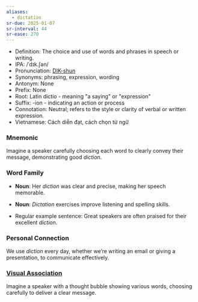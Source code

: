 ```yaml
---
aliases:
  - dictation
sr-due: 2025-01-07
sr-interval: 44
sr-ease: 270
---
```

- Definition: The choice and use of words and phrases in speech or writing.
- IPA: /ˈdɪk.ʃən/
- Pronunciation: [DIK-shun](https://www.google.com/search?q=how+to+pronounce+diction)
- Synonyms: phrasing, expression, wording
- Antonym: None
- Prefix: None
- Root: Latin dictio - meaning "a saying" or "expression"
- Suffix: -ion - indicating an action or process
- Connotation: Neutral; refers to the style or clarity of verbal or written expression.
- Vietnamese: Cách diễn đạt, cách chọn từ ngữ

### Mnemonic

Imagine a speaker carefully choosing each word to clearly convey their message, demonstrating good *diction*.

### Word Family

- **Noun**: Her *diction* was clear and precise, making her speech memorable.
- **Noun**: *Dictation* exercises improve listening and spelling skills.

- Regular example sentence: Great speakers are often praised for their excellent *diction*.

### Personal Connection

We use *diction* every day, whether we’re writing an email or giving a presentation, to communicate effectively.

### [Visual Association](https://www.google.com/search?tbm=isch&q=diction)

Imagine a speaker with a thought bubble showing various words, choosing carefully to deliver a clear message.
